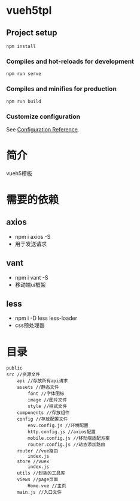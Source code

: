 # vueh5tpl

## Project setup
```
npm install
```

### Compiles and hot-reloads for development
```
npm run serve
```

### Compiles and minifies for production
```
npm run build
```

### Customize configuration
See [Configuration Reference](https://cli.vuejs.org/config/).


# 简介 
vueh5模板

# 需要的依赖

## axios
- npm i axios -S
- 用于发送请求

## vant
- npm i vant -S
- 移动端ui框架

## less 
- npm i -D less less-loader
- css预处理器

# 目录
```
public 
src //资源文件
    api //存放所有api请求
    assets //静态文件
        font //字体图标
        image //图片文件
        style //样式文件
    components //存放组件
    config //存放配置文件
        env.config.js //环境配置
        http.config.js //axios配置
        mobile.config.js //移动端适配方案
        router.config.js //动态添加路由
    router //vue路由
        index.js
    store //vuex
        index.js
    utils //封装的工具库
    views //page页面
        Home.vue //主页
    main.js //入口文件
```